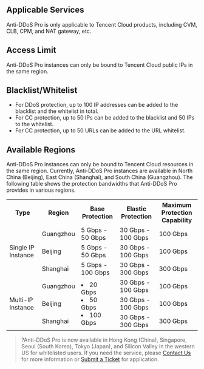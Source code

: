 ## Applicable Services
Anti-DDoS Pro is only applicable to Tencent Cloud products, including CVM, CLB, CPM, and NAT gateway, etc.

## Access Limit
Anti-DDoS Pro instances can only be bound to Tencent Cloud public IPs in the same region.

## Blacklist/Whitelist
- For DDoS protection, up to 100 IP addresses can be added to the blacklist and the whitelist in total.
- For CC protection, up to 50 IPs can be added to the blacklist and 50 IPs to the whitelist.
- For CC protection, up to 50 URLs can be added to the URL whitelist.

## Available Regions
Anti-DDoS Pro instances can only be bound to Tencent Cloud resources in the same region. Currently, Anti-DDoS Pro instances are available in North China (Beijing), East China (Shanghai), and South China (Guangzhou).
The following table shows the protection bandwidths that Anti-DDoS Pro provides in various regions.
<table>
     <tr>
         <th>Type</th>  
         <th>Region</th>  
         <th>Base Protection</th>  
         <th>Elastic Protection</th> 
		 <th>Maximum Protection Capability</th> 
     </tr>
	 <tr>
         <td   rowspan="3">Single IP Instance</td>  
         <td>Guangzhou</td>  
         <td>5 Gbps - 50 Gbps</td>  
         <td>30 Gbps - 100 Gbps</td>
		 <td>100 Gbps</td>
     </tr> 
	 <tr>
         <td>Beijing</td>  
         <td>5 Gbps - 50 Gbps</td>  
         <td>30 Gbps - 100 Gbps</td>
		 <td>100 Gbps</td>
     </tr>
	 <tr>
         <td>Shanghai</td>  
         <td>5 Gbps - 100 Gbps</td>  
         <td>30 Gbps - 300 Gbps</td>
		 <td>300 Gbps</td>
     </tr>
     </tr>
	 <tr>
         <td   rowspan="3">Multi-IP Instance</td>  
         <td>Guangzhou</td>  
         <td   rowspan="3"><li>20 Gbps</li><li>50 Gbps</li><li>100 Gbps</li></td>  
         <td>30 Gbps - 100 Gbps</td>
		 <td>100 Gbps</td>
     </tr> 
	 <tr>
         <td>Beijing</td>  
         <td>30 Gbps - 100 Gbps</td>
		 <td>100 Gbps</td>
     </tr>
	 <tr>
         <td>Shanghai</td>
         <td>30 Gbps - 300 Gbps</td>
		 <td>300 Gbps</td>
    </tr>
		
		 
</table>

>?Anti-DDoS Pro is now available in Hong Kong (China), Singapore, Seoul (South Korea), Tokyo (Japan), and Silicon Valley in the western US for whitelisted users. If you need the service, please [Contact Us](https://intl.cloud.tencent.com/support) for more information or [Submit a Ticket](https://console.cloud.tencent.com/workorder/category) for application.
